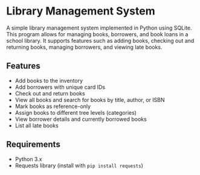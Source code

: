 # Library Management System

A simple library management system implemented in Python using SQLite. This program allows for managing books, borrowers, and book loans in a school library. It supports features such as adding books, checking out and returning books, managing borrowers, and viewing late books.

## Features

- Add books to the inventory
- Add borrowers with unique card IDs
- Check out and return books
- View all books and search for books by title, author, or ISBN
- Mark books as reference-only
- Assign books to different tree levels (categories)
- View borrower details and currently borrowed books
- List all late books

## Requirements

- Python 3.x
- Requests library (install with `pip install requests`)
